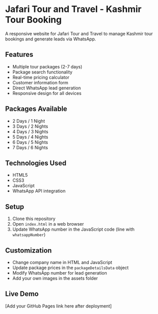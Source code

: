 # Jafari Tour and Travel - Kashmir Tour Booking

A responsive website for Jafari Tour and Travel to manage Kashmir tour bookings and generate leads via WhatsApp.

## Features

- Multiple tour packages (2-7 days)
- Package search functionality
- Real-time pricing calculator
- Customer information form
- Direct WhatsApp lead generation
- Responsive design for all devices

## Packages Available

- 2 Days / 1 Night
- 3 Days / 2 Nights
- 4 Days / 3 Nights
- 5 Days / 4 Nights
- 6 Days / 5 Nights
- 7 Days / 6 Nights

## Technologies Used

- HTML5
- CSS3
- JavaScript
- WhatsApp API integration

## Setup

1. Clone this repository
2. Open `index.html` in a web browser
3. Update WhatsApp number in the JavaScript code (line with `whatsappNumber`)

## Customization

- Change company name in HTML and JavaScript
- Update package prices in the `packageDetailsData` object
- Modify WhatsApp number for lead generation
- Add your own images in the assets folder

## Live Demo

[Add your GitHub Pages link here after deployment]
